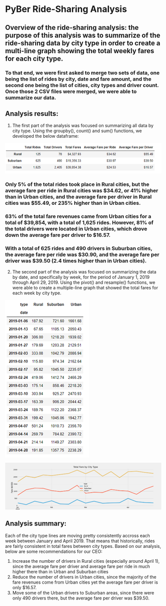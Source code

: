 # PyBer Ride-Sharing Analysis


## **Overview of the ride-sharing analysis**: the purpose of this analysis was to summarize of the ride-sharing data by city type in order to create a multi-line graph showing the total weekly fares for each city type. 


### To that end, we were first asked to merge two sets of data, one being the list of rides by city, date and fare amount, and the second one being the list of cities, city types and driver count. Once those 2 CSV files were merged, we were able to summarize our data.

## **Analysis results**:

1. The first part of the analysis was focused on summarizing all data by city type. Using the groupby(), count() and sum() functions, we developed the below dataframe:

![Pyber summary](Analysis/pyber_summary_DF.png)

### Only 5% of the total rides took place in Rural cities, but the average fare per ride in Rural cities was $34.62, or 41% higher than in Urban cities, and the average fare per driver in Rural cities was $55.49, or 235% higher than in Urban cities.
### 63% of the total fare revenues came from Urban cities for a total of $39,854, with a total of 1,625 rides. However, 81% of the total drivers were located in Urban cities, which drove down the average fare per driver to $16.57. 
### With a total of 625 rides and 490 drivers in Suburban cities, the average fare per ride was $30.90, and the average fare per driver was $39.50 (2.4 times higher than in Urban cities). 

2. The second part of the analysis was focused on summarizing the data by date, and specifically by week, for the period of January 1, 2019 through April 29, 2019. Using the pivot() and resample() functions, we were able to create a multiple-line graph that showed the total fares for each week by city type.

![January to April Pyber summary](Analysis/Jan_Apr_pyber_summary.png)

![Graph Chart Pyber summary](Analysis/PyBer_fare_summary.png)

## **Analysis summary**:

Each of the city type lines are moving pretty consistently accross each week between January and April 2019. That means that historically, rides are fairly consistent in total fares between city types.
Based on our analysis, below are some recommendations for our CEO:
1. Increase the number of drivers in Rural cities (especially around April 1), since the average fare per driver and average fare per ride in much higher there than in Urban and Suburban cities
2. Reduce the number of drivers in Urban cities, since the majority of the fare revenues come from Urban cities yet the average fare per driver is only $16.57.
3. Move some of the Urban drivers to Suburban areas, since there were only 490 drivers there, but the average fare per driver was $39.50.

